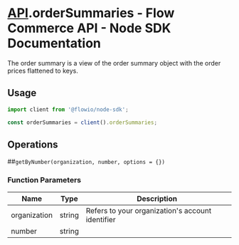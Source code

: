 # [API](README.md).orderSummaries - Flow Commerce API - Node SDK Documentation

The order summary is a view of the order summary object with the order prices flattened to keys.

## Usage

```JavaScript
import client from '@flowio/node-sdk';

const orderSummaries = client().orderSummaries;
```

## Operations

##`getByNumber(organization, number, options = {})`

### Function Parameters

| Name  | Type | Description |
| ---- | ---- | ---- |
| organization | string | Refers to your organization&#x27;s account identifier |
| number | string |  |


